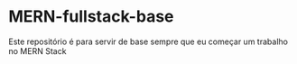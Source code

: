 # MERN-fullstack-base
Este repositório é para servir de base sempre que eu começar um trabalho no MERN Stack
